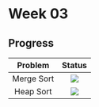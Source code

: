 # Week 03

## Progress
| Problem | Status |  
|:---:|:---:| 
| Merge Sort | ![](https://img.shields.io/badge/-Complete-brightgreen) | 
| Heap Sort | ![](https://img.shields.io/badge/-Complete-brightgreen) |
